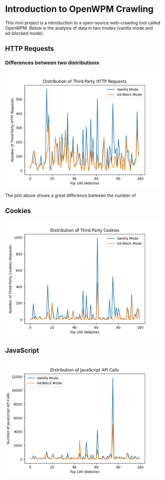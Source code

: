 # Introduction to OpenWPM Crawling

This mini project is a introduction to a open-source web-crawling tool called OpenWPM. Below is the analysis of data in two modes (vanilla mode and ad-blocked mode). 

## HTTP Requests 
### Differences between two distributions
![HTTP Requests Distribution](http.png)

The plot above shows a great difference bwteeen the number of 



## Cookies
![Cookies Distribution](cookies.png)

## JavaScript
![JavaScript Distribution](js.png)
